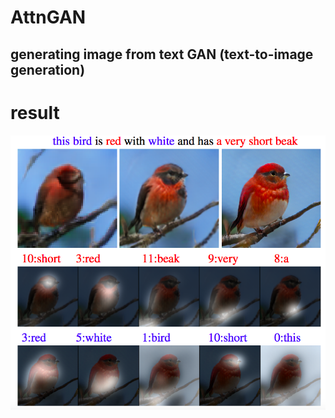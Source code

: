 # AttnGAN
## generating image from text GAN (text-to-image generation)
# result
![example_bird](example_bird.png)
